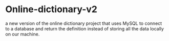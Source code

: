 # Online-dictionary-v2
a new version of the online dictionary project that uses MySQL to connect to a database and return the definition instead of storing all the data locally on our machine.

